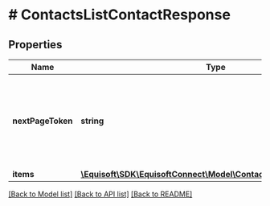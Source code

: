 # # ContactsListContactResponse

## Properties

Name | Type | Description | Notes
------------ | ------------- | ------------- | -------------
**nextPageToken** | **string** | Opaque token used to get the next page of the result. Omitted if no more results. | [optional]
**items** | [**\Equisoft\SDK\EquisoftConnect\Model\ContactsTemporaryContact[]**](ContactsTemporaryContact.md) |  |

[[Back to Model list]](../../README.md#models) [[Back to API list]](../../README.md#endpoints) [[Back to README]](../../README.md)
